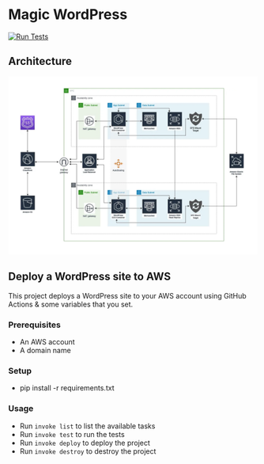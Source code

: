 # Magic WordPress

[![Run Tests](https://github.com/Elevator-Robot/magic-wordpress/actions/workflows/ci.yml/badge.svg?branch=main)](https://github.com/Elevator-Robot/magic-wordpress/actions/workflows/ci.yml)

## Architecture
![architecture](docs/images/wordpress.drawio.webp)

## Deploy a WordPress site to AWS

This project deploys a WordPress site to your AWS account using GitHub Actions & some variables that you set.

### Prerequisites

- An AWS account
- A domain name

### Setup

- pip install -r requirements.txt

### Usage
- Run `invoke list` to list the available tasks
- Run `invoke test` to run the tests
- Run `invoke deploy` to deploy the project
- Run `invoke destroy` to destroy the project
